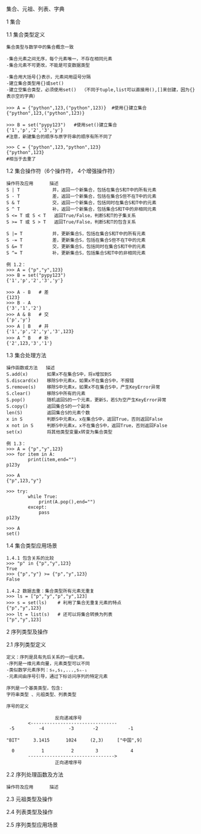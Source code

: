 集合、元祖、列表、字典

1 集合

1.1 集合类型定义

    集合类型与数学中的集合概念一致
    
    -集合元素之间无序，每个元素唯一，不存在相同元素
    -集合元素不可更改，不能是可变数据类型
    
    -集合用大括号{}表示，元素间用逗号分隔
    -建立集合类型用{}或set()
    -建立空集合类型，必须使用set()  （不同于tuple,list可以直接用(),[]来创建，因为{}表示空的字典）
    
    >>> A = {"python",123,("python",123)}  #使用{}建立集合
    {"python",123,("python",123)} 
    
    >>> B = set("pypy123")   #使用set()建立集合
    {'1','p','2','3','y'}    
    #注意，新建集合的顺序与原字符串的顺序有所不同了
    
    >>> C = {"python",123,"python",123} 
    {"python",123}
    #相当于去重了 

1.2 集合操作符（6个操作符， 4个增强操作符）
    
    操作符及应用      描述
    S | T            并，返回一个新集合，包括在集合S和T中的所有元素    
    S - T            差，返回一个新集合，包括在集合S但不在T中的元素    
    S & T            交，返回一个新集合，包括同时在集合S和T中的元素 
    S ^ T            补，返回一个新集合，包括集合S和T中的非相同元素 
    S <= T 或 S < T   返回True/False，判断S和T的子集关系
    S >= T 或 S > T   返回True/False，判断S和T的包含关系    
 
    S |= T           并，更新集合S，包括在集合S和T中的所有元素 
    S -= T           差，更新集合S，包括在集合S但不在T中的元素 
    S &= T           交，更新集合S，包括同时在集合S和T中的元素 
    S ^= T           补，更新集合S，包括集合S和T中的非相同元素 
    
    例 1.2：
    >>> A = {"p","y",123}
    >>> B = set("pypy123")
    {'1','p','2','3','y'}   
    
    >>> A - B   # 差
    {123}
    >>> B - A
    {'3','1','2'}
    >>> A & B   # 交
    {'p','y'}
    >>> A | B   # 并
    {'1','p','2','y','3',123}
    >>> A ^ B   # 补
    {'2',123,'3','1'}

1.3 集合处理方法

    操作函数或方法   描述
    S.add(x)       如果x不在集合S中，将x增加到S
    S.discard(x)   移除S中元素x，如果x不在集合S中，不报错
    S.remove(s)    移除S中元素x，如果x不在集合S中，产生KeyError异常
    S.clear()      移除S中所有的元素
    S.pop()        随机返回S的一个元素，更新S，若S为空产生KeyError异常
    S.copy()       返回集合S的一个副本
    len(S)         返回集合S的元素个数
    x in S         判断S中元素x，x在集合S中，返回True，否则返回False
    x not in S     判断S中元素x，x不在集合S中，返回True，否则返回False
    set(x)         将其他类型变量x转变为集合类型
    
    例 1.3：
    >>> A = {"p","y",123}
    >>> for item in A:
            print(item,end="")
    p123y    
    
    >>> A
    {"p",123,"y"}
    
    >>> try:
            while True:
                print(A.pop(),end="")
            except:
                pass
    p123y
    
    >>> A
    set()   
    
1.4 集合类型应用场景

    1.4.1 包含关系的比较
    >>> "p" in {"p","y",123}
    True
    >>> {"p","y"} >= {"p","y",123}
    False
    
    1.4.2 数据去重：集合类型所有元素无重复
    >>> ls = ["p","y","p","y",123]
    >>> s = set(ls)    # 利用了集合无重复元素的特点
    {"p","y",123}
    >>> lt = list(s)   # 还可以将集合转换为列表
    ["p","y",123]
 
 
2 序列类型及操作

2.1 序列类型定义

    定义：序列是具有先后关系的一组元素。
    -序列是一维元素向量，元素类型可以不同
    -类似数学元素序列：s₀,s₁,...,sₙ₋₁
    -元素间由序号引导，通过下标访问序列的特定元素   
    
    序列是一个基类类型，包含:    
    字符串类型 、元祖类型、列表类型
    
    序号的定义
     
                      反向递减序号
            <--------------------------------                    
     -5         -4         -3       -2           -1   
     
    "BIT"     3.1415      1024     (2,3)     ["中国",9]
    
      0          1          2        3            4
            -------------------------------->
                      正向递增序号
        

2.2 序列处理函数及方法

    操作符及应用      描述
    

2.3 元祖类型及操作

2.4 列表类型及操作

2.5 序列类型应用场景


    



